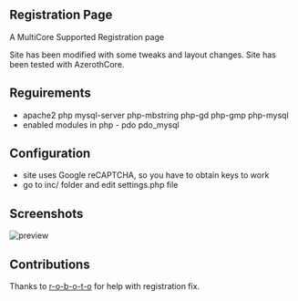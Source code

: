 ## Registration Page
A MultiCore Supported Registration page

Site has been modified with some tweaks and layout changes. Site has been tested with AzerothCore.

## Reguirements
 - apache2 php mysql-server php-mbstring php-gd php-gmp php-mysql
 - enabled modules in php - pdo pdo_mysql

## Configuration
 - site uses Google reCAPTCHA, so you have to obtain keys to work
 - go to inc/ folder and edit settings.php file


## Screenshots
![preview](https://raw.githubusercontent.com/nolt/Registration-Page/master/img/preview.jpg)

## Contributions
Thanks to [r-o-b-o-t-o](https://github.com/r-o-b-o-t-o) for help with registration fix.
